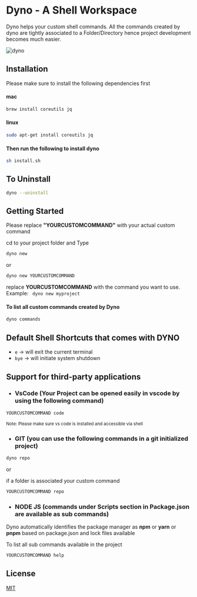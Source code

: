 # Dyno - A Shell Workspace

Dyno helps your custom shell commands. All the commands created by dyno are tightly associated to a Folder/Directory hence project development becomes much easier.

![dyno](https://user-images.githubusercontent.com/7322170/179398912-f1ee5000-7e1e-4ce8-808f-d66a928fd399.gif)

## Installation

Please make sure to install the following dependencies first

#### mac
```bash
brew install coreutils jq
```  

#### linux    
```bash   
sudo apt-get install coreutils jq
```

#### Then run the following to install dyno
```bash
sh install.sh
```
    
## To Uninstall

```bash
dyno --uninstall
```

## Getting Started

Please replace <b>"YOURCUSTOMCOMMAND"</b> with your actual custom command

cd to your project folder and Type

```bash 
dyno new
```
or
```bash 
dyno new YOURCUSTOMCOMMAND
``` 
replace <b>YOURCUSTOMCOMMAND</b> with the command you want to use. Example: ``` dyno new myproject```


#### To list all custom commands created by Dyno
```bash 
dyno commands
``` 

## Default Shell Shortcuts that comes with DYNO

- ```e``` -> will exit the current terminal
- ```bye``` -> will initiate system shutdown


## Support for third-party applications

- ### VsCode (Your Project can be opened easily in vscode by using the following command)

```bash
YOURCUSTOMCOMMAND code
```
<sub>
Note: Please make sure vs code is installed and accessible via shell
</sub>


- ### GIT (you can use the following commands in a git initialized project)
```bash
dyno repo
```
or

if a folder is associated your custom command
```bash
YOURCUSTOMCOMMAND repo
```

- ### NODE JS (commands under Scripts section in Package.json are available as sub commands)

Dyno automatically identifies the package manager as <b>npm</b> or <b>yarn</b> or <b>pnpm</b> based on package.json and lock files available

To list all sub commands available in the project
```bash
YOURCUSTOMCOMMAND help
```

## License
 [MIT](https://choosealicense.com/licenses/mit/)
